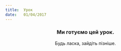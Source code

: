 ```yaml
---
title:  Урок
date:   01/04/2017
---
```


### <center>Ми готуємо цей урок.</center>
<center>Будь ласка, зайдіть пізніше.</center>